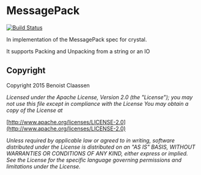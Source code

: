 # MessagePack
[![Build Status](https://travis-ci.org/benoist/msgpack-crystal.svg)](https://travis-ci.org/benoist/msgpack-crystal)

In implementation of the MessagePack spec for crystal.

It supports Packing and Unpacking from a string or an IO

## Copyright

Copyright 2015 Benoist Claassen

_Licensed under the Apache License, Version 2.0 (the "License"); you may not use this file except in compliance with the License You may obtain a copy of the License at_

[http://www.apache.org/licenses/LICENSE-2.0](http://www.apache.org/licenses/LICENSE-2.0)

_Unless required by applicable law or agreed to in writing, software distributed under the License is distributed on an "AS IS" BASIS, WITHOUT WARRANTIES OR CONDITIONS OF ANY KIND, either express or implied. See the License for the specific language governing permissions and limitations under the License._
